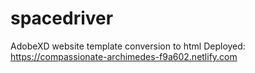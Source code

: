 # spacedriver
AdobeXD website template conversion to html
Deployed: https://compassionate-archimedes-f9a602.netlify.com
